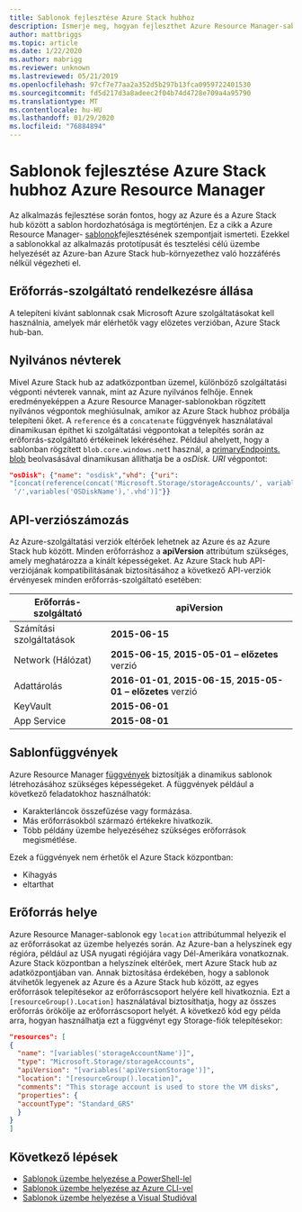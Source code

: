 ```yaml
---
title: Sablonok fejlesztése Azure Stack hubhoz
description: Ismerje meg, hogyan fejleszthet Azure Resource Manager-sablonokat az Azure és az Azure Stack hub közötti alkalmazás-hordozhatósághoz.
author: mattbriggs
ms.topic: article
ms.date: 1/22/2020
ms.author: mabrigg
ms.reviewer: unknown
ms.lastreviewed: 05/21/2019
ms.openlocfilehash: 97cf7e77aa2a352d5b297b13fca0959722401530
ms.sourcegitcommit: fd5d217d3a8adeec2f04b74d4728e709a4a95790
ms.translationtype: MT
ms.contentlocale: hu-HU
ms.lasthandoff: 01/29/2020
ms.locfileid: "76884894"
---
```

# <a name="develop-templates-for-azure-stack-hub-with-azure-resource-manager"></a>Sablonok fejlesztése Azure Stack hubhoz Azure Resource Manager

Az alkalmazás fejlesztése során fontos, hogy az Azure és a Azure Stack hub között a sablon hordozhatósága is megtörténjen. Ez a cikk a Azure Resource Manager- [sablonok](https://download.microsoft.com/download/E/A/4/EA4017B5-F2ED-449A-897E-BD92E42479CE/Getting_Started_With_Azure_Resource_Manager_white_paper_EN_US.pdf)fejlesztésének szempontjait ismerteti. Ezekkel a sablonokkal az alkalmazás prototípusát és tesztelési célú üzembe helyezését az Azure-ban Azure Stack hub-környezethez való hozzáférés nélkül végezheti el.

## <a name="resource-provider-availability"></a>Erőforrás-szolgáltató rendelkezésre állása

A telepíteni kívánt sablonnak csak Microsoft Azure szolgáltatásokat kell használnia, amelyek már elérhetők vagy előzetes verzióban, Azure Stack hub-ban.

## <a name="public-namespaces"></a>Nyilvános névterek

Mivel Azure Stack hub az adatközpontban üzemel, különböző szolgáltatási végponti névterek vannak, mint az Azure nyilvános felhője. Ennek eredményeképpen a Azure Resource Manager-sablonokban rögzített nyilvános végpontok meghiúsulnak, amikor az Azure Stack hubhoz próbálja telepíteni őket. A `reference` és a `concatenate` függvények használatával dinamikusan építhet ki szolgáltatási végpontokat a telepítés során az erőforrás-szolgáltató értékeinek lekéréséhez. Például ahelyett, hogy a sablonban rögzített `blob.core.windows.net`t használ, a [primaryEndpoints. blob](https://github.com/Azure/AzureStack-QuickStart-Templates/blob/master/101-vm-windows-create/azuredeploy.json#L175) beolvasásával dinamikusan állíthatja be a *osDisk. URI* végpontot:

```json
"osDisk": {"name": "osdisk","vhd": {"uri":
"[concat(reference(concat('Microsoft.Storage/storageAccounts/', variables('storageAccountName')), '2015-06-15').primaryEndpoints.blob, variables('vmStorageAccountContainerName'),
 '/',variables('OSDiskName'),'.vhd')]"}}
```

## <a name="api-versioning"></a>API-verziószámozás

Az Azure-szolgáltatási verziók eltérőek lehetnek az Azure és az Azure Stack hub között. Minden erőforráshoz a **apiVersion** attribútum szükséges, amely meghatározza a kínált képességeket. Az Azure Stack hub API-verziójának kompatibilitásának biztosításához a következő API-verziók érvényesek minden erőforrás-szolgáltató esetében:

| Erőforrás-szolgáltató | apiVersion |
| --- | --- |
| Számítási szolgáltatások |**2015-06-15** |
| Network (Hálózat) |**2015-06-15**, **2015-05-01 – előzetes** verzió |
| Adattárolás |**2016-01-01**, **2015-06-15**, **2015-05-01 – előzetes** verzió |
| KeyVault | **2015-06-01** |
| App Service |**2015-08-01** |

## <a name="template-functions"></a>Sablonfüggvények

Azure Resource Manager [függvények](/azure/azure-resource-manager/resource-group-template-functions) biztosítják a dinamikus sablonok létrehozásához szükséges képességeket. A függvények például a következő feladatokhoz használhatók:

* Karakterláncok összefűzése vagy formázása.
* Más erőforrásokból származó értékekre hivatkozik.
* Több példány üzembe helyezéséhez szükséges erőforrások megismétlése.

Ezek a függvények nem érhetők el Azure Stack központban:

* Kihagyás
* eltarthat

## <a name="resource-location"></a>Erőforrás helye

Azure Resource Manager-sablonok egy `location` attribútummal helyezik el az erőforrásokat az üzembe helyezés során. Az Azure-ban a helyszínek egy régióra, például az USA nyugati régiójára vagy Dél-Amerikára vonatkoznak. Azure Stack központban a helyszínek eltérőek, mert Azure Stack hub az adatközpontjában van. Annak biztosítása érdekében, hogy a sablonok átvihetők legyenek az Azure és a Azure Stack hub között, az egyes erőforrások telepítésekor az erőforráscsoport helyére kell hivatkoznia. Ezt a `[resourceGroup().Location]` használatával biztosíthatja, hogy az összes erőforrás örökölje az erőforráscsoport helyét. A következő kód egy példa arra, hogyan használhatja ezt a függvényt egy Storage-fiók telepítésekor:

```json
"resources": [
{
  "name": "[variables('storageAccountName')]",
  "type": "Microsoft.Storage/storageAccounts",
  "apiVersion": "[variables('apiVersionStorage')]",
  "location": "[resourceGroup().location]",
  "comments": "This storage account is used to store the VM disks",
  "properties": {
  "accountType": "Standard_GRS"
  }
}
]
```

## <a name="next-steps"></a>Következő lépések

* [Sablonok üzembe helyezése a PowerShell-lel](azure-stack-deploy-template-powershell.md)
* [Sablonok üzembe helyezése az Azure CLI-vel](azure-stack-deploy-template-command-line.md)
* [Sablonok üzembe helyezése a Visual Studióval](azure-stack-deploy-template-visual-studio.md)
